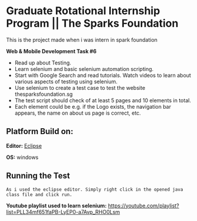 # Graduate Rotational Internship Program || The Sparks Foundation
This is the project made when i was intern in spark foundation

**Web & Mobile Development Task #6**
* Read up about Testing.
* Learn selenium and basic selenium automation scripting.
* Start with Google Search and read tutorials. Watch videos to learn about various aspects of testing using selenium.
* Use selenium to create a test case to test the website thesparksfoundation.sg
* The test script should check of at least 5 pages and 10 elements in total.
* Each element could be e.g. if the Logo exists, the navigation bar appears, the name on about us page is correct, etc.

## Platform Build on:
**Editor:** [Eclipse](https://www.eclipse.org/downloads/)

**OS:** windows


## Running the Test
```
As i used the eclipse editor. Simply right click in the opened java class file and click run.
```

**Youtube playlist used to learn selenium:**
https://youtube.com/playlist?list=PLL34mf651faPB-LyEP0-a7Avp_RHO0Lsm

